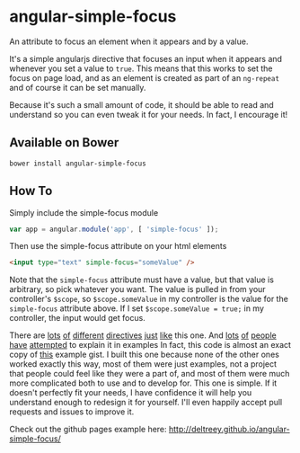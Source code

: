 angular-simple-focus
=====

An attribute to focus an element when it appears and by a value.

It's a simple angularjs directive that focuses an input when it appears and whenever you set a value to `true`.  This means that this works to set the focus on page load, and as an element is created as part of an `ng-repeat` and of course it can be set manually.

Because it's such a small amount of code, it should be able to read and understand so you can even tweak it for your needs.  In fact, I encourage it!

Available on Bower
-----

`bower install angular-simple-focus`

How To
-----
Simply include the simple-focus module

```javascript
var app = angular.module('app', [ 'simple-focus' ]);
```

Then use the simple-focus attribute on your html elements

```html
<input type="text" simple-focus="someValue" />
```

Note that the `simple-focus` attribute must have a value, but that value is arbitrary, so pick whatever you want.  The value is pulled in from your controller's `$scope`, so `$scope.someValue` in my controller is the value for the `simple-focus` attribute above.  If I set `$scope.someValue = true;` in my controller, the input would get focus.

There are [lots](https://github.com/ds82/ng-focusme) [of](https://github.com/hiebj/ng-focus-if) [different](https://github.com/goodeggs/ng-focus-on) [directives](https://github.com/hewerthomn/angular-focus-it) [just](https://github.com/kfuchs/angular-focus-on) [like](https://github.com/goodeggs/ng-focus-on) this one.  And [lots](http://jsfiddle.net/GlobalDomestic/d3P2a/light/) [of](https://gist.github.com/revolunet/4075928) [people](http://www.angulartutorial.net/2014/04/angular-js-auto-focus-for-input-box.html) [have](http://www.jomendez.com/2015/10/05/focus-on-input-field-in-angularjs-mini-challenge-8-answer/) [attempted](http://stackoverflow.com/questions/14833326/how-to-set-focus-on-input-field) to explain it in examples  In fact, this code is almost an exact copy of [this](https://gist.github.com/EpokK/5947484) example gist.  I built this one because none of the other ones worked exactly this way, most of them were just examples, not a project that people could feel like they were a part of, and most of them were much more complicated both to use and to develop for.  This one is simple.  If it doesn't perfectly fit your needs, I have confidence it will help you understand enough to redesign it for yourself.  I'll even happily accept pull requests and issues to improve it.

Check out the github pages example here: http://deltreey.github.io/angular-simple-focus/
